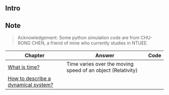 ## Intro


## Note
> Acknowledgement: Some python simulation code are from CHU-RONG CHEN, a friend of mine who currently studies in NTUEE.

|Chapter|Answer|Code|
|-|-|-|
|[What is time?](LorentzTransform.md)|Time varies over the moving speed of an object (Relativity)||
|[How to describe a dynamical system?](Dynamical_System.md)|

